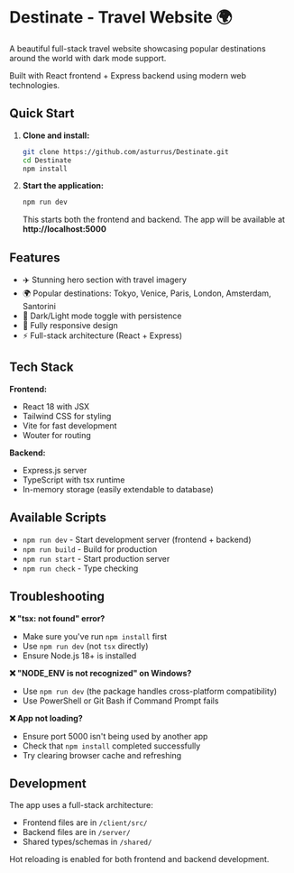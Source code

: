 # Destinate - Travel Website 🌍

A beautiful full-stack travel website showcasing popular destinations around the world with dark mode support.

Built with React frontend + Express backend using modern web technologies.

## Quick Start

1. **Clone and install:**
   ```bash
   git clone https://github.com/asturrus/Destinate.git
   cd Destinate
   npm install
   ```

2. **Start the application:**
   ```bash
   npm run dev
   ```
   
   This starts both the frontend and backend. The app will be available at **http://localhost:5000**

## Features

- ✈️ Stunning hero section with travel imagery
- 🌍 Popular destinations: Tokyo, Venice, Paris, London, Amsterdam, Santorini  
- 🌙 Dark/Light mode toggle with persistence
- 📱 Fully responsive design
- ⚡ Full-stack architecture (React + Express)

## Tech Stack

**Frontend:**
- React 18 with JSX
- Tailwind CSS for styling
- Vite for fast development
- Wouter for routing

**Backend:**
- Express.js server
- TypeScript with tsx runtime
- In-memory storage (easily extendable to database)

## Available Scripts

- `npm run dev` - Start development server (frontend + backend)
- `npm run build` - Build for production
- `npm run start` - Start production server
- `npm run check` - Type checking

## Troubleshooting

**❌ "tsx: not found" error?**
- Make sure you've run `npm install` first
- Use `npm run dev` (not `tsx` directly)
- Ensure Node.js 18+ is installed

**❌ "NODE_ENV is not recognized" on Windows?**
- Use `npm run dev` (the package handles cross-platform compatibility)
- Use PowerShell or Git Bash if Command Prompt fails

**❌ App not loading?**
- Ensure port 5000 isn't being used by another app
- Check that `npm install` completed successfully
- Try clearing browser cache and refreshing

## Development

The app uses a full-stack architecture:
- Frontend files are in `/client/src/`
- Backend files are in `/server/`
- Shared types/schemas in `/shared/`

Hot reloading is enabled for both frontend and backend development.